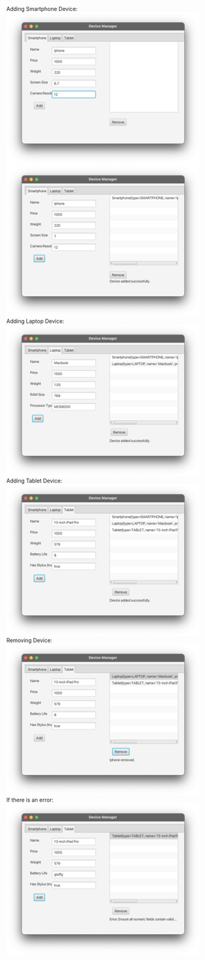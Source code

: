 Adding Smartphone Device:
![Image alt](https://github.com/malika-mk/DeviceSample/blob/main/Снимок%20экрана%202024-11-01%20в%2009.48.19.png)
![Image alt](https://github.com/malika-mk/DeviceSample/blob/main/Снимок%20экрана%202024-11-01%20в%2009.48.41.png)
Adding Laptop Device:
![Image alt](https://github.com/malika-mk/DeviceSample/blob/main/Снимок%20экрана%202024-11-01%20в%2009.52.42.png)
Adding Tablet Device:
![Image alt](https://github.com/malika-mk/DeviceSample/blob/main/Снимок%20экрана%202024-11-01%20в%2009.55.04.png)
Removing Device:
![Image alt](https://github.com/malika-mk/DeviceSample/blob/main/Снимок%20экрана%202024-11-01%20в%2009.55.34.png)
If there is an error:
![Image alt](https://github.com/malika-mk/DeviceSample/blob/main/Снимок%20экрана%202024-11-01%20в%2009.55.57.png)
